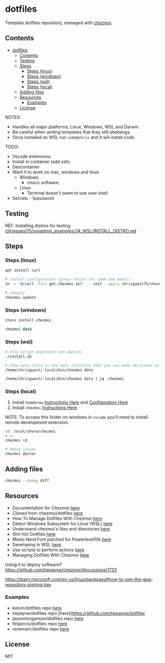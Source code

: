 # dotfiles

Template dotfiles repository, managed with [chezmoi](https://chezmoi.io/).

## Contents

- [dotfiles](#dotfiles)
  - [Contents](#contents)
  - [Testing](#testing)
  - [Steps](#steps)
    - [Steps (linux)](#steps-linux)
    - [Steps (windows)](#steps-windows)
    - [Steps (wsl)](#steps-wsl)
    - [Steps (local)](#steps-local)
  - [Adding files](#adding-files)
  - [Resources](#resources)
    - [Examples](#examples)
  - [License](#license)

NOTES:

* Handles all major platforms; Linux, Windows, WSL and Darwin.
* Be careful when writing templates that they still shebangs.  
* Once installed on WSL run `code@chris` and it will install code.  

TODO:

* Vscode extensions
* Install in container (add ssh)
* Devcontainer
* Want it to work on mac, windows and linux
  * Windows
    * choco software.
  * Linux
    * Terminal doesn't seem to use user shell
* Secrets - 1password

## Testing

REF: Installing distros for testing [chrisguest75/sysadmin_examples/34_WSL/INSTALL_DISTRO.md](https://github.com/chrisguest75/sysadmin_examples/blob/master/34_WSL/INSTALL_DISTRO.md)  

## Steps

### Steps (linux)

```sh
apt install curl

# install configuration (press return for name and email)
sh -c "$(curl -fsLS get.chezmoi.io)" -- init --apply chrisguest75/chezmoi_dotfiles

# reapply
chezmoi update
```

### Steps (windows)

```powershell
choco install chezmoi

chezmoi data
```

### Steps (wsl)

```sh
# this script downloads and applies
./install.sh

# show data (this is the data structure that you can make decisions on)
/home/chrisguest/.local/bin/chezmoi data

/home/chrisguest/.local/bin/chezmoi data | jq .chezmoi
```

### Steps (local)

1) Install `homebrew` [Instructions Here](https://brew.sh/
) and [Configuration Here](https://docs.brew.sh/Homebrew-on-Linux)  
1) Install `chezmoi` [Instructions Here](https://www.chezmoi.io/install/)  

NOTE: To access this folder on windows in `vscode` you'll need to install remote development extension.  

```sh
cd .local/share/chezmoi
# or
chezmoi cd

# debug issues
chezmoi doctor
```

## Adding files

```sh
chezmoi --debug diff
```

## Resources

* Documentation for Chezmoi [here](https://www.chezmoi.io/)  
* Cloned from chezmoi/dotfiles [here](https://github.com/chezmoi/dotfiles)
* How To Manage Dotfiles With Chezmoi [here](https://jerrynsh.com/how-to-manage-dotfiles-with-chezmoi/)
* Detect Windows Subsystem for Linux (WSL) [here](https://www.chezmoi.io/user-guide/machines/windows/)
* Understand chezmoi's files and directories [here](https://www.chezmoi.io/user-guide/setup/#understand-chezmois-files-and-directories)
* Shit Hot Dotfiles [here](https://kolv.in/posts/dotfile-managment)
* Meslo Nerd Font patched for Powerlevel10k [here](https://github.com/romkatv/powerlevel10k#meslo-nerd-font-patched-for-powerlevel10k)
* Developing in WSL [here](https://code.visualstudio.com/docs/remote/wsl)
* Use scripts to perform actions [here](https://www.chezmoi.io/user-guide/use-scripts-to-perform-actions/) 
* Managing Dotfiles With Chezmoi [here](https://budimanjojo.com/2021/12/13/managing-dotfiles-with-chezmoi/)

Using it to deploy software?
https://github.com/twpayne/chezmoi/discussions/1733

https://learn.microsoft.com/en-us/linux/packages#how-to-use-the-gpg-repository-signing-key


### Examples

* kolvin/dotfiles repo [here](https://github.com/kolvin/dotfiles)  
* twpayne/dotfiles repo [here](https://github.com/twpayne/dotfiles
* jasonmorganson/dotfiles repo [here](https://github.com/jasonmorganson/dotfiles)
* felipecrs/dotfiles repo [here](https://github.com/felipecrs/dotfiles)
* renemarc/dotfiles repo [here](https://github.com/renemarc/dotfiles)

## License

MIT
